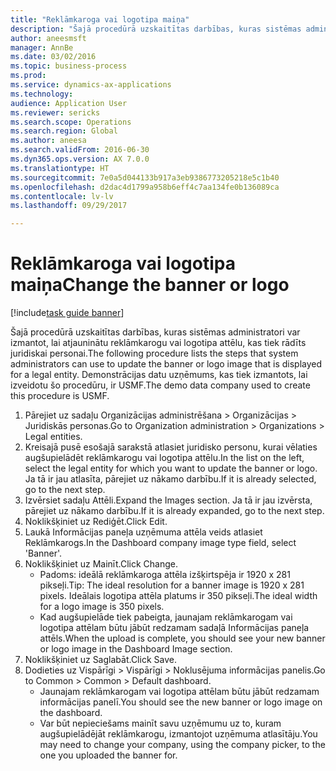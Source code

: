 ```yaml
--- 
title: "Reklāmkaroga vai logotipa maiņa"
description: "Šajā procedūrā uzskaitītas darbības, kuras sistēmas administratori var izmantot, lai atjauninātu reklāmkarogu vai logotipa attēlu, kas tiek rādīts juridiskai personai."
author: aneesmsft
manager: AnnBe
ms.date: 03/02/2016
ms.topic: business-process
ms.prod: 
ms.service: dynamics-ax-applications
ms.technology: 
audience: Application User
ms.reviewer: sericks
ms.search.scope: Operations
ms.search.region: Global
ms.author: aneesa
ms.search.validFrom: 2016-06-30
ms.dyn365.ops.version: AX 7.0.0
ms.translationtype: HT
ms.sourcegitcommit: 7e0a5d044133b917a3eb9386773205218e5c1b40
ms.openlocfilehash: d2dac4d1799a958b6eff4c7aa134fe0b136089ca
ms.contentlocale: lv-lv
ms.lasthandoff: 09/29/2017

---
```

# <a name="change-the-banner-or-logo"></a><span data-ttu-id="369ca-103">Reklāmkaroga vai logotipa maiņa</span><span class="sxs-lookup"><span data-stu-id="369ca-103">Change the banner or logo</span></span>

[!include[task guide banner](../../includes/task-guide-banner.md)]

<span data-ttu-id="369ca-104">Šajā procedūrā uzskaitītas darbības, kuras sistēmas administratori var izmantot, lai atjauninātu reklāmkarogu vai logotipa attēlu, kas tiek rādīts juridiskai personai.</span><span class="sxs-lookup"><span data-stu-id="369ca-104">The following procedure lists the steps that system administrators can use to update the banner or logo image that is displayed for a legal entity.</span></span> <span data-ttu-id="369ca-105">Demonstrācijas datu uzņēmums, kas tiek izmantots, lai izveidotu šo procedūru, ir USMF.</span><span class="sxs-lookup"><span data-stu-id="369ca-105">The demo data company used to create this procedure is USMF.</span></span>

1. <span data-ttu-id="369ca-106">Pārejiet uz sadaļu Organizācijas administrēšana > Organizācijas > Juridiskās personas.</span><span class="sxs-lookup"><span data-stu-id="369ca-106">Go to Organization administration > Organizations > Legal entities.</span></span>
2. <span data-ttu-id="369ca-107">Kreisajā pusē esošajā sarakstā atlasiet juridisko personu, kurai vēlaties augšupielādēt reklāmkarogu vai logotipa attēlu.</span><span class="sxs-lookup"><span data-stu-id="369ca-107">In the list on the left, select the legal entity for which you want to update the banner or logo.</span></span> <span data-ttu-id="369ca-108">Ja tā ir jau atlasīta, pārejiet uz nākamo darbību.</span><span class="sxs-lookup"><span data-stu-id="369ca-108">If it is already selected, go to the next step.</span></span>
3. <span data-ttu-id="369ca-109">Izvērsiet sadaļu Attēli.</span><span class="sxs-lookup"><span data-stu-id="369ca-109">Expand the Images section.</span></span> <span data-ttu-id="369ca-110">Ja tā ir jau izvērsta, pārejiet uz nākamo darbību.</span><span class="sxs-lookup"><span data-stu-id="369ca-110">If it is already expanded, go to the next step.</span></span>
4. <span data-ttu-id="369ca-111">Noklikšķiniet uz Rediģēt.</span><span class="sxs-lookup"><span data-stu-id="369ca-111">Click Edit.</span></span>
5. <span data-ttu-id="369ca-112">Laukā Informācijas paneļa uzņēmuma attēla veids atlasiet Reklāmkarogs.</span><span class="sxs-lookup"><span data-stu-id="369ca-112">In the Dashboard company image type field, select 'Banner'.</span></span>
6. <span data-ttu-id="369ca-113">Noklikšķiniet uz Mainīt.</span><span class="sxs-lookup"><span data-stu-id="369ca-113">Click Change.</span></span>
    * <span data-ttu-id="369ca-114">Padoms: ideālā reklāmkaroga attēla izšķirtspēja ir 1920 x 281 pikseļi.</span><span class="sxs-lookup"><span data-stu-id="369ca-114">Tip: The ideal resolution for a banner image is 1920 x 281 pixels.</span></span> <span data-ttu-id="369ca-115">Ideālais logotipa attēla platums ir 350 pikseļi.</span><span class="sxs-lookup"><span data-stu-id="369ca-115">The ideal width for a logo image is 350 pixels.</span></span>  
    * <span data-ttu-id="369ca-116">Kad augšupielāde tiek pabeigta, jaunajam reklāmkarogam vai logotipa attēlam būtu jābūt redzamam sadaļā Informācijas paneļa attēls.</span><span class="sxs-lookup"><span data-stu-id="369ca-116">When the upload is complete, you should see your new banner or logo image in the Dashboard Image section.</span></span>  
7. <span data-ttu-id="369ca-117">Noklikšķiniet uz Saglabāt.</span><span class="sxs-lookup"><span data-stu-id="369ca-117">Click Save.</span></span>
8. <span data-ttu-id="369ca-118">Dodieties uz Vispārīgi > Vispārīgi > Noklusējuma informācijas panelis.</span><span class="sxs-lookup"><span data-stu-id="369ca-118">Go to Common > Common > Default dashboard.</span></span>
    * <span data-ttu-id="369ca-119">Jaunajam reklāmkarogam vai logotipa attēlam būtu jābūt redzamam informācijas panelī.</span><span class="sxs-lookup"><span data-stu-id="369ca-119">You should see the new banner or logo image on the dashboard.</span></span>  
    * <span data-ttu-id="369ca-120">Var būt nepieciešams mainīt savu uzņēmumu uz to, kuram augšupielādējāt reklāmkarogu, izmantojot uzņēmuma atlasītāju.</span><span class="sxs-lookup"><span data-stu-id="369ca-120">You may need to change your company, using the company picker, to the one you uploaded the banner for.</span></span>  


